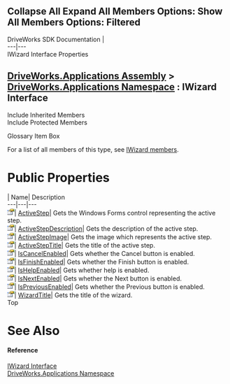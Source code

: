 Collapse All Expand All Members Options: Show All  Members Options: Filtered   
---  
DriveWorks SDK Documentation  |   
---|---  
IWizard Interface Properties   
  
[DriveWorks.Applications Assembly](topic13.md) > [DriveWorks.Applications Namespace](topic16.md) : IWizard Interface  
---  
  
Include Inherited Members    
Include Protected Members    


Glossary Item Box

For a list of all members of this type, see [IWizard members](topic614.md).

# Public Properties

| Name| Description  
---|---|---  
![ Property](dotnetimages/Property.gif)| [ActiveStep](topic623.md)| Gets the Windows Forms control representing the active step.   
![ Property](dotnetimages/Property.gif)| [ActiveStepDescription](topic624.md)| Gets the description of the active step.   
![ Property](dotnetimages/Property.gif)| [ActiveStepImage](topic625.md)| Gets the image which represents the active step.   
![ Property](dotnetimages/Property.gif)| [ActiveStepTitle](topic626.md)| Gets the title of the active step.   
![ Property](dotnetimages/Property.gif)| [IsCancelEnabled](topic627.md)| Gets whether the Cancel button is enabled.   
![ Property](dotnetimages/Property.gif)| [IsFinishEnabled](topic628.md)| Gets whether the Finish button is enabled.   
![ Property](dotnetimages/Property.gif)| [IsHelpEnabled](topic629.md)| Gets whether help is enabled.   
![ Property](dotnetimages/Property.gif)| [IsNextEnabled](topic630.md)| Gets whether the Next button is enabled.   
![ Property](dotnetimages/Property.gif)| [IsPreviousEnabled](topic631.md)| Gets whether the Previous button is enabled.   
![ Property](dotnetimages/Property.gif)| [WizardTitle](topic632.md)| Gets the title of the wizard.   
Top

# See Also

#### Reference

[IWizard Interface](topic613.md)   
[DriveWorks.Applications Namespace](topic16.md)


